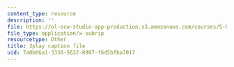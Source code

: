 ```yaml
---
content_type: resource
description: ''
file: https://ol-ocw-studio-app-production.s3.amazonaws.com/courses/5-08j-biological-chemistry-ii-spring-2016/7a0b66a1333056328987f6d5bfba7017_5BVGTxRKwOw.vtt
file_type: application/x-subrip
resourcetype: Other
title: 3play caption file
uid: 7a0b66a1-3330-5632-8987-f6d5bfba7017
---
```

